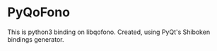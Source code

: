 # PyQoFono

This is python3 binding on libqofono. Created, using PyQt's Shiboken bindings
generator.
